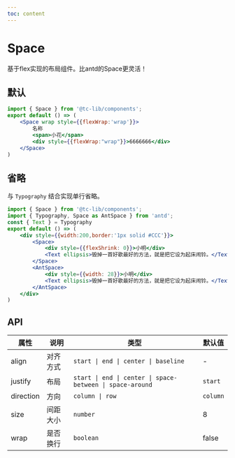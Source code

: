 ```yaml
---
toc: content
---
```

# Space
基于flex实现的布局组件。比antd的Space更灵活！
## 默认
```jsx
import { Space } from '@tc-lib/components';
export default () => (
    <Space wrap style={{flexWrap:'wrap'}}>
        名称
        <span>小花</span>
        <div style={{flexWrap:"wrap"}}>6666666</div>
    </Space>
)
```
## 省略
与 `Typography` 结合实现单行省略。
```jsx
import { Space } from '@tc-lib/components';
import { Typography, Space as AntSpace } from 'antd';
const { Text } = Typography
export default () => (
    <div style={{width:200,border:'1px solid #CCC'}}>
        <Space>
            <div style={{flexShrink: 0}}>小明</div>
            <Text ellipsis>毁掉一首好歌最好的方法，就是把它设为起床闹铃。</Text>
        </Space>
        <AntSpace>
            <div style={{width: 28}}>小明</div>
            <Text ellipsis>毁掉一首好歌最好的方法，就是把它设为起床闹铃。</Text>
        </AntSpace>
    </div>
)
```


## API
| 属性 | 说明 | 类型  | 默认值 |
| --- | --- | --- | --- |
| align   | 对齐方式      | `start \| end \| center \| baseline` | - |
| justify | 布局  | `start \| end \| center \| space-between \| space-around`    | `start` |
| direction | 方向  | `column \| row`    | `column` |
| size  | 间距大小        | `number` | 8 |
| wrap  | 是否换行        | `boolean` | false |